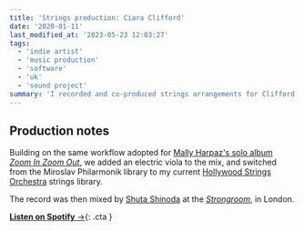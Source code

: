 ```yaml
---
title: 'Strings production: Ciara Clifford'
date: '2020-01-11'
last_modified_at: '2023-05-23 12:03:27'
tags:
  - 'indie artist'
  - 'music production'
  - 'software'
  - 'uk'
  - 'sound project'
summary: 'I recorded and co-produced strings arrangements for Clifford’s eponymous debut album, in collaboration with Paolo Clementi.'
---
```

## Production notes

Building on the same workflow adopted for [Mally Harpaz's solo album _Zoom In Zoom Out_](/blog/strings-production-for-mally-harpaz-solo-album/), we added an electric viola to the mix, and switched from the Miroslav Philarmonik library to my current [Hollywood Strings Orchestra](https://www.soundsonline.com/orchestral/hollywood-orchestra-opus-edition) strings library.

The record was then mixed by [Shuta Shinoda](https://www.soundonsound.com/people/talkback-shuta-shinoda) at the [_Strongroom_](https://www.strongroom.com/), in London.

[**Listen on Spotify**&nbsp;&rarr;](https://open.spotify.com/album/4jaYdZbqJG4JVJrUVujqV7?go=1&sp_cid=a0e6dbdfd3340cbc5be1a1ac79e38591&utm_source=embed_player_p&utm_medium=desktop){: .cta }